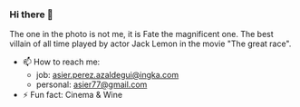 ### Hi there 👋

The one in the photo is not me, it is Fate the magnificent one. The best villain of all time played by actor Jack Lemon in the movie "The great race".

<!--
**asieringka/asieringka** is a ✨ _special_ ✨ repository because its `README.md` (this file) appears on your GitHub profile.
-->
- 📫 How to reach me:
    - job: asier.perez.azaldegui@ingka.com
    - personal: asier77@gmail.com
- ⚡ Fun fact: Cinema & Wine

